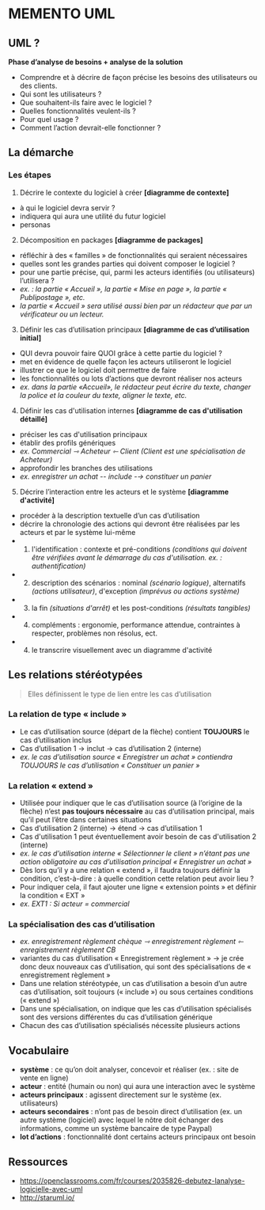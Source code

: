 # MEMENTO UML

## UML ?

**Phase d’analyse de besoins + analyse de la solution**
+ Comprendre et à décrire de façon précise les besoins des utilisateurs ou des clients.
+ Qui sont les utilisateurs ?
+ Que souhaitent-ils faire avec le logiciel ?
+ Quelles fonctionnalités veulent-ils ?
+ Pour quel usage ? 
+ Comment l’action devrait-elle fonctionner ?


## La démarche

### Les étapes

1. Décrire le contexte du logiciel à créer **[diagramme de contexte]**
* à qui le logiciel devra servir ?
* indiquera qui aura une utilité du futur logiciel
* personas
2. Décomposition en packages **[diagramme de packages]**
* réfléchir à des « familles » de fonctionnalités qui seraient nécessaires
* quelles sont les grandes parties qui doivent composer le logiciel ?
* pour une partie précise, qui, parmi les acteurs identifiés (ou utilisateurs) l’utilisera ?
* *ex. : la partie « Accueil », la partie « Mise en page », la partie « Publipostage », etc.*
* *la partie « Accueil » sera utilisé aussi bien par un rédacteur que par un vérificateur ou un lecteur.*
3. Définir les cas d’utilisation principaux **[diagramme de cas d’utilisation initial]**
* QUI devra pouvoir faire QUOI grâce à cette partie du logiciel ?
* met en évidence de quelle façon les acteurs utiliseront le logiciel
* illustrer ce que le logiciel doit permettre de faire
* les fonctionnalités ou lots d’actions que devront réaliser nos acteurs
* *ex. dans la partie «Accueil», le rédacteur peut écrire du texte, changer la police et la couleur du texte, aligner le texte, etc.*
4. Définir les cas d'utilisation internes **[diagramme de cas d'utilisation détaillé]**
* préciser les cas d'utilisation principaux
* établir des profils génériques
* *ex. Commercial ⇾ Acheteur ⇽ Client (Client est une spécialisation de Acheteur)*
* approfondir les branches des utilisations
* *ex. enregistrer un achat -- include -→ constituer un panier*
5. Décrire l’interaction entre les acteurs et le système **[diagramme d'activité]**
* procéder à la description textuelle d’un cas d’utilisation
* décrire la chronologie des actions qui devront être réalisées par les acteurs et par le système lui-même
* 1) l'identification : contexte et pré-conditions *(conditions qui doivent être vérifiées avant le démarrage du cas d'utilisation. ex. : authentification)*
* 2) description des scénarios : nominal *(scénario logique)*, alternatifs *(actions utilisateur)*, d'exception *(imprévus ou actions système)*
* 3) la fin *(situations d'arrêt)* et les post-conditions *(résultats tangibles)*
* 4) compléments : ergonomie, performance attendue, contraintes à respecter, problèmes non résolus, ect.
* 4) le transcrire visuellement avec un diagramme d'activité


## Les relations stéréotypées

> Elles définissent le type de lien entre les cas d’utilisation

### La relation de type « include »

* Le cas d’utilisation source (départ de la flèche) contient **TOUJOURS** le cas d’utilisation inclus
* Cas d’utilisation 1 -> inclut -> cas d’utilisation 2 (interne)
* *ex. le cas d’utilisation source « Enregistrer un achat » contiendra TOUJOURS le cas d’utilisation « Constituer un panier »*

### La relation « extend »

* Utilisée pour indiquer que le cas d’utilisation source (à l’origine de la flèche) n’est **pas toujours nécessaire** au cas d’utilisation principal, mais qu’il peut l’être dans certaines situations
* Cas d’utilisation 2 (interne) -> étend -> cas d’utilisation 1
* Cas d'utilisation 1 peut éventuellement avoir besoin de cas d'utilisation 2 (interne)
* *ex. le cas d’utilisation interne « Sélectionner le client » n’étant pas une action obligatoire au cas d’utilisation principal « Enregistrer un achat »*
* Dès lors qu’il y a une relation « extend », il faudra toujours définir la condition, c’est-à-dire : à quelle condition cette relation peut avoir lieu ?
* Pour indiquer cela, il faut ajouter une ligne « extension points » et définir la condition « EXT »
* *ex. EXT1 : Si acteur = commercial*

### La spécialisation des cas d’utilisation

* *ex. enregistrement règlement chèque ⇾ enregistrement règlement ⇽ enregistrement règlement CB*
* variantes du cas d’utilisation « Enregistrement règlement » → je crée donc deux nouveaux cas d’utilisation, qui sont des spécialisations de « enregistrement règlement »
* Dans une relation stéréotypée, un cas d’utilisation a besoin d’un autre cas d’utilisation, soit toujours (« include ») ou sous certaines conditions (« extend »)
* Dans une spécialisation, on indique que les cas d’utilisation spécialisés sont des versions différentes du cas d’utilisation générique
* Chacun des cas d’utilisation spécialisés nécessite plusieurs actions


## Vocabulaire

+ **système** : ce qu’on doit analyser, concevoir et réaliser (ex. : site de vente en ligne)
+ **acteur** : entité (humain ou non) qui aura une interaction avec le système
+ **acteurs principaux** : agissent directement sur le système (ex. utilisateurs)
+ **acteurs secondaires** : n’ont pas de besoin direct d’utilisation (ex. un autre système (logiciel) avec lequel le nôtre doit échanger des informations, comme un système bancaire de type Paypal)
+ **lot d’actions** : fonctionnalité dont certains acteurs principaux ont besoin


## Ressources

+ https://openclassrooms.com/fr/courses/2035826-debutez-lanalyse-logicielle-avec-uml
+ http://staruml.io/